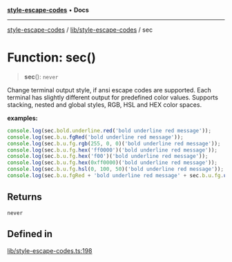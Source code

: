[**style-escape-codes**](../../../README.md) • **Docs**

***

[style-escape-codes](../../../modules.md) / [lib/style-escape-codes](../README.md) / sec

# Function: sec()

> **sec**(): `never`

Change terminal output style, if ansi escape codes are supported. Each
terminal has slightly different output for predefined color values. Supports
stacking, nested and global styles, RGB, HSL and HEX color spaces.

__examples:__
```javascript
console.log(sec.bold.underline.red('bold underline red message'));
console.log(sec.b.u.fgRed('bold underline red message'));
console.log(sec.b.u.fg.rgb(255, 0, 0)('bold underline red message'));
console.log(sec.b.u.fg.hex('ff0000')('bold underline red message'));
console.log(sec.b.u.fg.hex('f00')('bold underline red message'));
console.log(sec.b.u.fg.hex(0xff0000)('bold underline red message'));
console.log(sec.b.u.fg.hsl(0, 100, 50)('bold underline red message'));
console.log(sec.b.u.fgRed + 'bold underline red message' + sec.b.u.fg.unset());
```

## Returns

`never`

## Defined in

[lib/style-escape-codes.ts:198](https://github.com/mastermind-0xff/style-escape-codes/blob/f70027a113314c5fe8c8e4fe231b59efc8b75d4d/src/lib/style-escape-codes.ts#L198)
